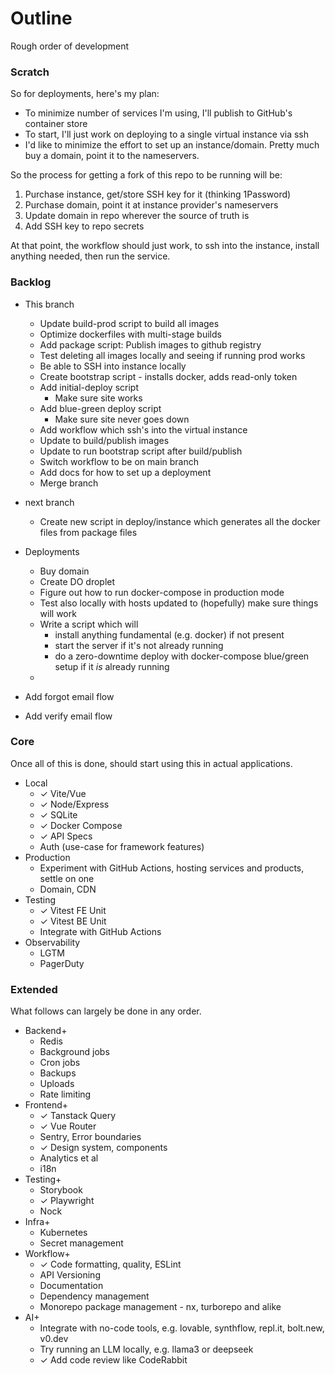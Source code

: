 # Outline

Rough order of development

### Scratch

So for deployments, here's my plan:

- To minimize number of services I'm using, I'll publish to GitHub's container store
- To start, I'll just work on deploying to a single virtual instance via ssh
- I'd like to minimize the effort to set up an instance/domain. Pretty much buy a domain, point it to the nameservers.

So the process for getting a fork of this repo to be running will be:

1. Purchase instance, get/store SSH key for it (thinking 1Password)
2. Purchase domain, point it at instance provider's nameservers
3. Update domain in repo wherever the source of truth is
4. Add SSH key to repo secrets

At that point, the workflow should just work, to ssh into the instance, install anything needed, then run the service.

### Backlog

- This branch

  - Update build-prod script to build all images
  - Optimize dockerfiles with multi-stage builds
  - Add package script: Publish images to github registry
  - Test deleting all images locally and seeing if running prod works
  - Be able to SSH into instance locally
  - Create bootstrap script - installs docker, adds read-only token
  - Add initial-deploy script
    - Make sure site works
  - Add blue-green deploy script
    - Make sure site never goes down
  - Add workflow which ssh's into the virtual instance
  - Update to build/publish images
  - Update to run bootstrap script after build/publish
  - Switch workflow to be on main branch
  - Add docs for how to set up a deployment
  - Merge branch

- next branch

  - Create new script in deploy/instance which generates all the docker files from package files

- Deployments
  - Buy domain
  - Create DO droplet
  - Figure out how to run docker-compose in production mode
  - Test also locally with hosts updated to (hopefully) make sure things will work
  - Write a script which will
    - install anything fundamental (e.g. docker) if not present
    - start the server if it's not already running
    - do a zero-downtime deploy with docker-compose blue/green setup if it _is_ already running
  -
- Add forgot email flow
- Add verify email flow

### Core

Once all of this is done, should start using this in actual applications.

- Local
  - ✓ Vite/Vue
  - ✓ Node/Express
  - ✓ SQLite
  - ✓ Docker Compose
  - ✓ API Specs
  - Auth (use-case for framework features)
- Production
  - Experiment with GitHub Actions, hosting services and products, settle on one
  - Domain, CDN
- Testing
  - ✓ Vitest FE Unit
  - ✓ Vitest BE Unit
  - Integrate with GitHub Actions
- Observability
  - LGTM
  - PagerDuty

### Extended

What follows can largely be done in any order.

- Backend+
  - Redis
  - Background jobs
  - Cron jobs
  - Backups
  - Uploads
  - Rate limiting
- Frontend+
  - ✓ Tanstack Query
  - ✓ Vue Router
  - Sentry, Error boundaries
  - ✓ Design system, components
  - Analytics et al
  - i18n
- Testing+
  - Storybook
  - ✓ Playwright
  - Nock
- Infra+
  - Kubernetes
  - Secret management
- Workflow+
  - ✓ Code formatting, quality, ESLint
  - API Versioning
  - Documentation
  - Dependency management
  - Monorepo package management - nx, turborepo and alike
- AI+
  - Integrate with no-code tools, e.g. lovable, synthflow, repl.it, bolt.new, v0.dev
  - Try running an LLM locally, e.g. llama3 or deepseek
  - ✓ Add code review like CodeRabbit
